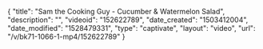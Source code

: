 {
    "title": "Sam the Cooking Guy - Cucumber & Watermelon Salad",
    "description": "",
    "videoid": "152622789",
    "date_created": "1503412004",
    "date_modified": "1528479331",
    "type": "captivate",
    "layout": "video",
    "url": "\/v\/bk71-1066-1-mp4\/152622789"
}